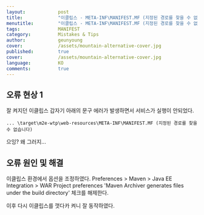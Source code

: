 ```yaml
---
layout:            post
title:             "이클립스 - META-INF\MANIFEST.MF (지정된 경로를 찾을 수 없습니다) 오류"
menutitle:         "이클립스 - META-INF\MANIFEST.MF (지정된 경로를 찾을 수 없습니다) 오류"
tags:              MANIFEST
category:          Mistakes & Tips
author:            geunyoung
cover:             /assets/mountain-alternative-cover.jpg
published:         true
cover:             /assets/mountain-alternative-cover.jpg
language:          KO
comments:          true
---
```


## 오류 현상 1

잘 켜지던 이클립스 갑자기 아래의 문구 에러가 발생하면서 서비스가 실행이 안되었다.

```text
... \target\m2e-wtp\web-resources\META-INF\MANIFEST.MF (지정된 경로를 찾을 수 없습니다)

```

으잉? 왜 그러지...

## 오류 원인 및 해결

이클립스 환경에서 옵션을 조정하였다.
Preferences > Maven > Java EE Integration > WAR Project preferences
'Maven Archiver generates files under the build directory' 체크를 해제한다.

이후 다시 이클립스를 껏다카 켜니 잘 동작하였다.

